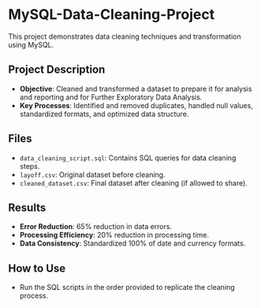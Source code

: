 # MySQL-Data-Cleaning-Project

This project demonstrates data cleaning techniques and transformation using MySQL.

## Project Description
- **Objective**: Cleaned and transformed a dataset to prepare it for analysis and reporting and for Further Exploratory Data Analysis.
- **Key Processes**: Identified and removed duplicates, handled null values, standardized formats, and optimized data structure.

## Files
- `data_cleaning_script.sql`: Contains SQL queries for data cleaning steps.
- `layoff.csv`: Original dataset before cleaning.
- `cleaned_dataset.csv`: Final dataset after cleaning (if allowed to share).

## Results
- **Error Reduction**: 65% reduction in data errors.
- **Processing Efficiency**: 20% reduction in processing time.
- **Data Consistency**: Standardized 100% of date and currency formats.

## How to Use
- Run the SQL scripts in the order provided to replicate the cleaning process.
